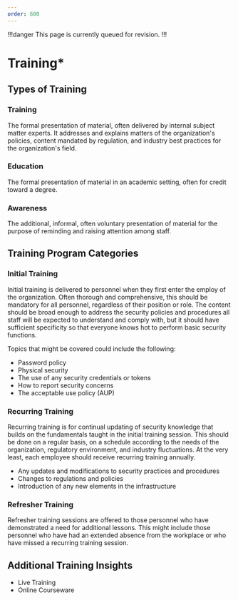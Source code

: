 ```yaml
---
order: 600
---
```


!!!danger
This page is currently queued for revision.
!!!

# Training*

## Types of Training

### Training

The formal presentation of material, often delivered by internal subject matter experts. It addresses and explains matters of the organization's policies, content mandated by regulation, and industry best practices for the organization's field.

### Education

The formal presentation of material in an academic setting, often for credit toward a degree.

### Awareness

The additional, informal, often voluntary presentation of material for the purpose of reminding and raising attention among staff.

## Training Program Categories

### Initial Training

Initial training is delivered to personnel when they first enter the employ of the organization. Often thorough and comprehensive, this should be mandatory for all personnel, regardless of their position or role. The content should be broad enough to address the security policies and procedures all staff will be expected to understand and comply with, but it should have sufficient specificity so that everyone knows hot to perform basic security functions.

Topics that might be covered could include the following:

- Password policy
- Physical security
- The use of any security credentials or tokens
- How to report security concerns
- The acceptable use policy (AUP)

### Recurring Training

Recurring training is for continual updating of security knowledge that builds on the fundamentals taught in the initial training session. This should be done on a regular basis, on a schedule according to the needs of the organization, regulatory environment, and industry fluctuations. At the very least, each employee should receive recurring training annually.

- Any updates and modifications to security practices and procedures
- Changes to regulations and policies
- Introduction of any new elements in the infrastructure

### Refresher Training

Refresher training sessions are offered to those personnel who have demonstrated a need for additional lessons. This might include those personnel who have had an extended absence from the workplace or who have missed a recurring training session.

## Additional Training Insights

- Live Training
- Online Courseware
